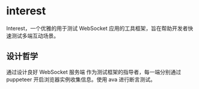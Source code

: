 # interest

Interest，一个优雅的用于测试 WebSocket 应用的工具框架，旨在帮助开发者快速测试多端互动场景。

## 设计哲学

通过设计良好 WebSocket 服务端 作为测试框架的指导者，每一端分别通过 puppeteer 开启浏览器实例收集信息。使用 ava 进行断言测试。
